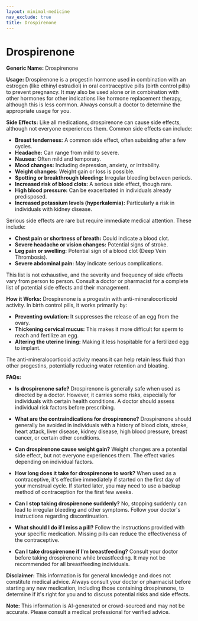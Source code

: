 ```yaml
---
layout: minimal-medicine
nav_exclude: true
title: Drospirenone
---
```


# Drospirenone

**Generic Name:** Drospirenone

**Usage:** Drospirenone is a progestin hormone used in combination with an estrogen (like ethinyl estradiol) in oral contraceptive pills (birth control pills) to prevent pregnancy.  It may also be used alone or in combination with other hormones for other indications like hormone replacement therapy, although this is less common.  Always consult a doctor to determine the appropriate usage for you.


**Side Effects:**  Like all medications, drospirenone can cause side effects, although not everyone experiences them.  Common side effects can include:

* **Breast tenderness:** A common side effect, often subsiding after a few cycles.
* **Headache:**  Can range from mild to severe.
* **Nausea:**  Often mild and temporary.
* **Mood changes:** Including depression, anxiety, or irritability.
* **Weight changes:**  Weight gain or loss is possible.
* **Spotting or breakthrough bleeding:** Irregular bleeding between periods.
* **Increased risk of blood clots:**  A serious side effect, though rare.
* **High blood pressure:** Can be exacerbated in individuals already predisposed.
* **Increased potassium levels (hyperkalemia):** Particularly a risk in individuals with kidney disease.


Serious side effects are rare but require immediate medical attention. These include:

* **Chest pain or shortness of breath:** Could indicate a blood clot.
* **Severe headache or vision changes:** Potential signs of stroke.
* **Leg pain or swelling:**  Potential sign of a blood clot (Deep Vein Thrombosis).
* **Severe abdominal pain:**  May indicate serious complications.


This list is not exhaustive, and the severity and frequency of side effects vary from person to person.  Consult a doctor or pharmacist for a complete list of potential side effects and their management.


**How it Works:** Drospirenone is a progestin with anti-mineralocorticoid activity.  In birth control pills, it works primarily by:

* **Preventing ovulation:**  It suppresses the release of an egg from the ovary.
* **Thickening cervical mucus:**  This makes it more difficult for sperm to reach and fertilize an egg.
* **Altering the uterine lining:** Making it less hospitable for a fertilized egg to implant.

The anti-mineralocorticoid activity means it can help retain less fluid than other progestins, potentially reducing water retention and bloating.


**FAQs:**

* **Is drospirenone safe?**  Drospirenone is generally safe when used as directed by a doctor. However, it carries some risks, especially for individuals with certain health conditions.  A doctor should assess individual risk factors before prescribing.

* **What are the contraindications for drospirenone?**  Drospirenone should generally be avoided in individuals with a history of blood clots, stroke, heart attack, liver disease, kidney disease, high blood pressure, breast cancer, or certain other conditions.

* **Can drospirenone cause weight gain?**  Weight changes are a potential side effect, but not everyone experiences them. The effect varies depending on individual factors.

* **How long does it take for drospirenone to work?** When used as a contraceptive, it's effective immediately if started on the first day of your menstrual cycle.  If started later, you may need to use a backup method of contraception for the first few weeks.

* **Can I stop taking drospirenone suddenly?**  No, stopping suddenly can lead to irregular bleeding and other symptoms.  Follow your doctor's instructions regarding discontinuation.

* **What should I do if I miss a pill?**  Follow the instructions provided with your specific medication. Missing pills can reduce the effectiveness of the contraceptive.

* **Can I take drospirenone if I'm breastfeeding?** Consult your doctor before taking drospirenone while breastfeeding. It may not be recommended for all breastfeeding individuals.

**Disclaimer:** This information is for general knowledge and does not constitute medical advice. Always consult your doctor or pharmacist before starting any new medication, including those containing drospirenone, to determine if it's right for you and to discuss potential risks and side effects.


**Note:** This information is AI-generated or crowd-sourced and may not be accurate. Please consult a medical professional for verified advice.